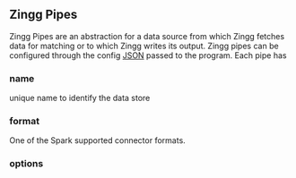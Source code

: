 ## Zingg Pipes

Zingg Pipes are an abstraction for a data source from which Zingg fetches data for matching or to which Zingg writes its output. Zingg pipes can be configured through the config [JSON](configuration.md) passed to the program. Each pipe has 

### name

unique name to identify the data store

### format

One of the Spark supported connector formats. 

### options